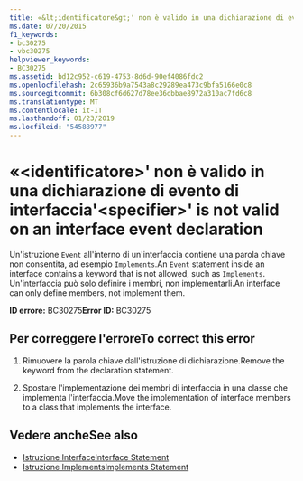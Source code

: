 ```yaml
---
title: «&lt;identificatore&gt;' non è valido in una dichiarazione di evento di interfaccia
ms.date: 07/20/2015
f1_keywords:
- bc30275
- vbc30275
helpviewer_keywords:
- BC30275
ms.assetid: bd12c952-c619-4753-8d6d-90ef4086fdc2
ms.openlocfilehash: 2c65936b9a7543a8c29289ea473c9bfa5166e0c8
ms.sourcegitcommit: 6b308cf6d627d78ee36dbbae8972a310ac7fd6c8
ms.translationtype: MT
ms.contentlocale: it-IT
ms.lasthandoff: 01/23/2019
ms.locfileid: "54588977"
---
```

# <a name="ltspecifiergt-is-not-valid-on-an-interface-event-declaration"></a><span data-ttu-id="1de3c-102">«&lt;identificatore&gt;' non è valido in una dichiarazione di evento di interfaccia</span><span class="sxs-lookup"><span data-stu-id="1de3c-102">'&lt;specifier&gt;' is not valid on an interface event declaration</span></span>
<span data-ttu-id="1de3c-103">Un'istruzione `Event` all'interno di un'interfaccia contiene una parola chiave non consentita, ad esempio `Implements`.</span><span class="sxs-lookup"><span data-stu-id="1de3c-103">An `Event` statement inside an interface contains a keyword that is not allowed, such as `Implements`.</span></span> <span data-ttu-id="1de3c-104">Un'interfaccia può solo definire i membri, non implementarli.</span><span class="sxs-lookup"><span data-stu-id="1de3c-104">An interface can only define members, not implement them.</span></span>  
  
 <span data-ttu-id="1de3c-105">**ID errore:** BC30275</span><span class="sxs-lookup"><span data-stu-id="1de3c-105">**Error ID:** BC30275</span></span>  
  
## <a name="to-correct-this-error"></a><span data-ttu-id="1de3c-106">Per correggere l'errore</span><span class="sxs-lookup"><span data-stu-id="1de3c-106">To correct this error</span></span>  
  
1.  <span data-ttu-id="1de3c-107">Rimuovere la parola chiave dall'istruzione di dichiarazione.</span><span class="sxs-lookup"><span data-stu-id="1de3c-107">Remove the keyword from the declaration statement.</span></span>  
  
2.  <span data-ttu-id="1de3c-108">Spostare l'implementazione dei membri di interfaccia in una classe che implementa l'interfaccia.</span><span class="sxs-lookup"><span data-stu-id="1de3c-108">Move the implementation of interface members to a class that implements the interface.</span></span>  
  
## <a name="see-also"></a><span data-ttu-id="1de3c-109">Vedere anche</span><span class="sxs-lookup"><span data-stu-id="1de3c-109">See also</span></span>
- [<span data-ttu-id="1de3c-110">Istruzione Interface</span><span class="sxs-lookup"><span data-stu-id="1de3c-110">Interface Statement</span></span>](../../visual-basic/language-reference/statements/interface-statement.md)
- [<span data-ttu-id="1de3c-111">Istruzione Implements</span><span class="sxs-lookup"><span data-stu-id="1de3c-111">Implements Statement</span></span>](../../visual-basic/language-reference/statements/implements-statement.md)
